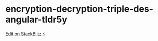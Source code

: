 # encryption-decryption-triple-des-angular-tldr5y

[Edit on StackBlitz ⚡️](https://stackblitz.com/edit/encryption-decryption-triple-des-angular-tldr5y)